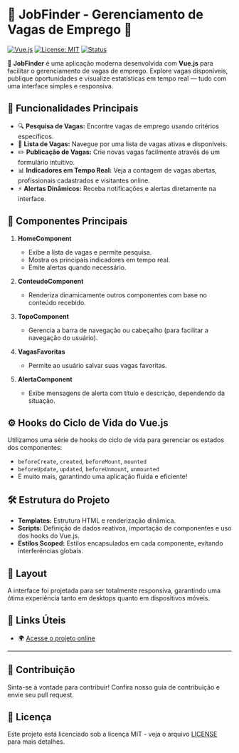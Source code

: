 # 🌟 JobFinder - Gerenciamento de Vagas de Emprego 🚀

[![Vue.js](https://img.shields.io/badge/Vue.js-3.3.0-brightgreen.svg)](https://vuejs.org/)
[![License: MIT](https://img.shields.io/badge/License-MIT-blue.svg)](https://opensource.org/licenses/MIT)
[![Status](https://img.shields.io/badge/Status-Em%20Desenvolvimento-yellow.svg)](https://yourprojectlink.com)

🎉 **JobFinder** é uma aplicação moderna desenvolvida com **Vue.js** para facilitar o gerenciamento de vagas de emprego. Explore vagas disponíveis, publique oportunidades e visualize estatísticas em tempo real — tudo com uma interface simples e responsiva.

## 🚀 Funcionalidades Principais

- 🔍 **Pesquisa de Vagas:** Encontre vagas de emprego usando critérios específicos.
- 📄 **Lista de Vagas:** Navegue por uma lista de vagas ativas e disponíveis.
- ✏️ **Publicação de Vagas:** Crie novas vagas facilmente através de um formulário intuitivo.
- 📊 **Indicadores em Tempo Real:** Veja a contagem de vagas abertas, profissionais cadastrados e visitantes online.
- ⚡ **Alertas Dinâmicos:** Receba notificações e alertas diretamente na interface.

## 📂 Componentes Principais

1. **HomeComponent**

   - Exibe a lista de vagas e permite pesquisa.
   - Mostra os principais indicadores em tempo real.
   - Emite alertas quando necessário.

2. **ConteudoComponent**

   - Renderiza dinamicamente outros componentes com base no conteúdo recebido.

3. **TopoComponent**

   - Gerencia a barra de navegação ou cabeçalho (para facilitar a navegação do usuário).

4. **VagasFavoritas**

   - Permite ao usuário salvar suas vagas favoritas.

5. **AlertaComponent**
   - Exibe mensagens de alerta com título e descrição, dependendo da situação.

## ⚙️ Hooks do Ciclo de Vida do Vue.js

Utilizamos uma série de hooks do ciclo de vida para gerenciar os estados dos componentes:

- `beforeCreate`, `created`, `beforeMount`, `mounted`
- `beforeUpdate`, `updated`, `beforeUnmount`, `unmounted`
- E muito mais, garantindo uma aplicação fluida e eficiente!

## 🛠 Estrutura do Projeto

- **Templates:** Estrutura HTML e renderização dinâmica.
- **Scripts:** Definição de dados reativos, importação de componentes e uso dos hooks do Vue.js.
- **Estilos Scoped:** Estilos encapsulados em cada componente, evitando interferências globais.

## 🎨 Layout

A interface foi projetada para ser totalmente responsiva, garantindo uma ótima experiência tanto em desktops quanto em dispositivos móveis.

## 🔗 Links Úteis

- 🌍 [Acesse o projeto online](https://main--app-list-vagas.netlify.app/#)

---

## 🤝 Contribuição

Sinta-se à vontade para contribuir! Confira nosso guia de contribuição e envie seu pull request.

## 📜 Licença

Este projeto está licenciado sob a licença MIT - veja o arquivo [LICENSE](LICENSE) para mais detalhes.
